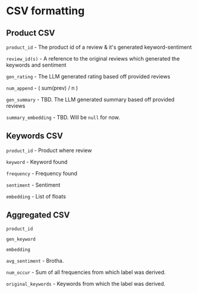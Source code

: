 # CSV formatting


## Product CSV

`product_id` - The product id of a review & it's generated keyword-sentiment

`review_id(s)` - A reference to the original reviews which generated the keywords and sentiment

`gen_rating` - The LLM generated rating based off provided reviews

`num_append` - ( sum(prev)  / n )

`gen_summary` - TBD. The LLM generated summary based off provided reviews

`summary_embedding` - TBD. Will be `null` for now. 

## Keywords CSV

`product_id` - Product where review

`keyword` - Keyword found

`frequency` - Frequency found

`sentiment` - Sentiment

`embedding` - List of floats


## Aggregated CSV

`product_id` 

`gen_keyword`

`embedding`

`avg_sentiment` - Brotha.

`num_occur` - Sum of all frequencies from which label was derived.  

`original_keywords` - Keywords from which the label was derived.




